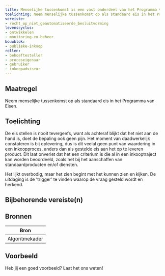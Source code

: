 ```yaml
---
title: Menselijke tussenkomst is een vast onderdeel van het Programma van Eisen bij aanbestedingen
toelichting: Neem menselijke tussenkomst op als standaard eis in het Programma van Eisen. 
vereiste:
- recht_op_niet_geautomatiseerde_besluitvorming
levenscyclus:
- ontwikkelen
- monitoring-en-beheer
bouwblok:
- publieke-inkoop
rollen:
- behoeftesteller
- proceseigenaar
- gebruiker
- inkoopadviseur
---
```


<!-- tags -->
## Maatregel

Neem menselijke tussenkomst op als standaard eis in het Programma van Eisen.


## Toelichting

De eis stellen is nooit tevergeefs, want als achteraf blijkt dat het niet aan de hand is, doet de bepaling ook geen pijn.
Het moment van daadwerkelijk constateren is bij oplevering, dus is dit veelal geen punt van waardering in een inkoopproces, anders dan als gestelde eis aan het op te leveren product.
Dit laat onverlet dat het een criterium is die al in een inkooptraject kan worden beoordeeld, zoals het bij het aanschaffen van standaardproducten en/of diensten.

Het lijkt overbodig, maar het zien begint met het kunnen zien en kijken.
De uitdaging is de 'trigger' te vinden waarop de vraag gesteld wordt en herkend.

## Bijbehorende vereiste(n)

<!-- list_vereisten_on_maatregelen_page -->

## Bronnen

| Bron                        |
|-----------------------------|
|Algoritmekader|

## Voorbeeld

Heb jij een goed voorbeeld? Laat het ons weten!

